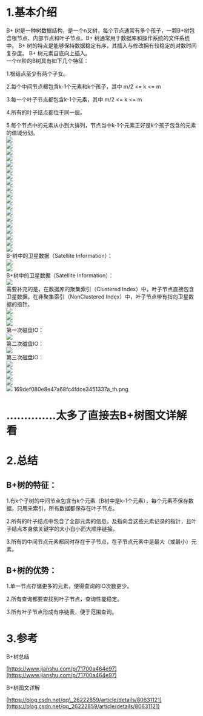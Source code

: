 # 1.基本介绍

B+ 树是一种树数据结构，是一个n叉树，每个节点通常有多个孩子，一颗B+树包含根节点、内部节点和叶子节点。B+ 树通常用于数据库和操作系统的文件系统中。 B+ 树的特点是能够保持数据稳定有序，其插入与修改拥有较稳定的对数时间复杂度。 B+ 树元素自底向上插入。  
一个m阶的B树具有如下几个特征：

1.根结点至少有两个子女。

2.每个中间节点都包含k-1个元素和k个孩子，其中 m/2 &lt;= k &lt;= m

3.每一个叶子节点都包含k-1个元素，其中 m/2 &lt;= k &lt;= m

4.所有的叶子结点都位于同一层。

5.每个节点中的元素从小到大排列，节点当中k-1个元素正好是k个孩子包含的元素的值域分划。  
![](/static/image/17a0c4f672b34e668a0cd2eb214c117d_th.png)  
![](/static/image/c56155c2131e45b0bf69f9ae6cba056e_th.png)  
![](/static/image/164ce3d2504c4d63945e134ca6752a2c_th.png)  
![](/static/image/891ad19fb4294e9293fdca83e8e34616_th.png)  
![](/static/image/eb790f08a02a4bcbbc7cf3f3f8a95d4d_th.png)  
![](/static/image/ff571cfd72ab4a068ce0867b0e450de8_th.png)  
![](/static/image/d4430eb5e5ef42008b1facec51636dbb_th.png)  
![](/static/image/358025867be14bb99bf8806b98e774d9_th.png)  
![](/static/image/034a86d6e1d94c798e63ab144955c0f6_th.png)  
![](/static/image/86f732dd90b74be3bf9494859fa78d66_th.png)  
![](/static/image/0611ff5a5103461e843ab627f8821419_th.png)  
![](/static/image/adada4999fdd48d4937f5f14c0eb7792_th.png)  
![](/static/image/afffda21578b4d8a90cbdea4976fb5b6_th.png)  
![](/static/image/29583d49358e41fa9c2fbc5169fb7d14_th.png)  
![](/static/image/04eb120cd1e04d3a94c2482abc7deb96_th.png)  
![](/static/image/3ce28ba0a2bd426ebebac9603f728603_th.png)  
![](/static/image/3bd2b4220a0f4d1887e2943a729c40a1_th.png)  
![](/static/image/664e36a4da0f45fcaf6e18b68d36a0b4_th.png)  
![](/static/image/514d587fa73746978200aca252837a44_th.png)  
B-树中的卫星数据（Satellite Information）：  
![](/static/image/36efa69561dc4043a17d550133e13a6c_th.png)  
![](/static/image/c3a519a9a9e8456d9be41e69709bafaf_th.png)  
B+树中的卫星数据（Satellite Information）：  
![](/static/image/d8ae1b14e9bf4b1890146eb803ee9795_th.png)  
需要补充的是，在数据库的聚集索引（Clustered Index）中，叶子节点直接包含卫星数据。在非聚集索引（NonClustered Index）中，叶子节点带有指向卫星数据的指针。  
![](/static/image/7a52624e7add4033bb49c3aa5632a681_th.png)  
![](/static/image/0ae1d08ece1e4daeac37361e86b3d6a6_th.png)  
![](/static/image/32ad0e6237624d718bb9a5346e37792e_th.png)  
第一次磁盘IO：  
![](/static/image/6808907785b84be09d8c6b7c8acb5d2a_th.png)  
第二次磁盘IO：  
![](/static/image/0193eedf3a5b47129340e2b6c654ef72_th.png)  
第三次磁盘IO：  
![](/static/image/68553d369a304d798116f432247c6e3f_th.png)  
![](/static/image/3830300c15bf41f8a2c8fdf8d163fa5b_th.png)  
![](/static/image/baaed98d8fca4fb9806400651953f92d_th.png)  
![](/static/image/99d5067451ec486dbccc37611ff3747c_th.png)  
![](/static/image/7522d2811b5340a7a9b222bc14ba7276_th.png)
169def080e8e47a68fc4fdce3451337a_th.png
# ..............太多了直接去B+树图文详解看

# 2.总结

## B+树的特征：

1.有k个子树的中间节点包含有k个元素（B树中是k-1个元素），每个元素不保存数据，只用来索引，所有数据都保存在叶子节点。

2.所有的叶子结点中包含了全部元素的信息，及指向含这些元素记录的指针，且叶子结点本身依关键字的大小自小而大顺序链接。

3.所有的中间节点元素都同时存在于子节点，在子节点元素中是最大（或最小）元素。

## B+树的优势：

1.单一节点存储更多的元素，使得查询的IO次数更少。

2.所有查询都要查找到叶子节点，查询性能稳定。

3.所有叶子节点形成有序链表，便于范围查询。

# 3.参考

B+树总结

[https://www.jianshu.com/p/71700a464e97](https://www.jianshu.com/p/71700a464e97)

B+树图文详解

[https://blog.csdn.net/qq\_26222859/article/details/80631121](https://blog.csdn.net/qq_26222859/article/details/80631121)

